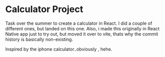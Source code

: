 # Calculator Project

Task over the summer to create a calculator in React.
I did a couple of different ones, but landed on this one.
Also, i made this originally in React Native app just to try out, but moved it over to vite, thats why the commit history is basically non-existing.

Inspired by the iphone calculator..obviously , hehe.

